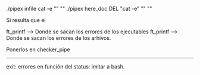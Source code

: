 ./pipex infile cat -e "" ""
./pipex here\_doc DEL "cat -e" "" ""

Si resulta que el 

ft_printf --> Donde se sacan los errores de los ejecutables
ft_printf --> Donde se sacan los errores de los arhivos.

Ponerlos en checker_pipe

--------------------

exit: errores en función del status: imitar a bash.



